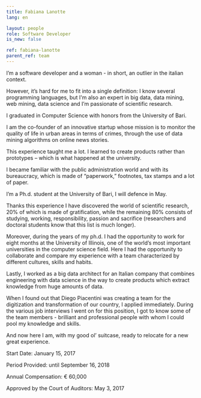 ```yaml
---
title: Fabiana Lanotte
lang: en

layout: people
role: Software Developer
is_new: false

ref: fabiana-lanotte
parent_ref: team
---
```

I’m a software developer and a woman - in short, an outlier in the italian context.

However, it’s hard for me to fit into a single definition: I know several programming languages, but I'm also an expert in big data, data mining, web mining, data science and I’m passionate of scientific research.

I graduated in Computer Science with honors from the University of Bari.

I am the co-founder of an innovative startup whose mission is to monitor the quality of life in urban areas in terms of crimes, through the use of data mining algorithms on online news stories.

This experience taught me a lot. I learned to create products rather than prototypes – which is what happened at the university.

I became familiar with the public administration world and with its bureaucracy, which is made of “paperwork,” footnotes, tax stamps and a lot of paper.

I’m a Ph.d. student at the University of Bari, I will defence in May.

Thanks this experience I have discovered the world of scientific research, 20% of which is made of gratification, while the remaining 80% consists of studying, working, responsibility, passion and sacrifice (researchers and doctoral students know that this list is much longer).

Moreover, during the years of my ph.d. I had the opportunity to work for eight months at the University of Illinois, one of the world’s most important universities in the computer science field. Here I had the opportunity to collaborate and compare my experience with a team characterized by different cultures, skills and habits.

Lastly, I worked as a big data architect for an Italian company that combines engineering with data science in the way to create products which extract knowledge from huge amounts of data.

When I found out that Diego Piacentini was creating a team for the digitization and transformation of our country, I applied immediately. During the various job interviews I went on for this position, I got to know some of the team members - brilliant and professional people with whom I could pool my knowledge and skills.

And now here I am, with my good ol’ suitcase, ready to relocate for a new great experience.

Start Date: January 15, 2017

Period Provided: until September 16, 2018

Annual Compensation:  € 60,000

Approved by the Court of Auditors:  May 3, 2017
